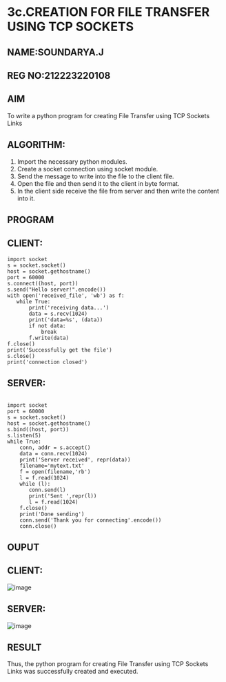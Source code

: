 # 3c.CREATION FOR FILE TRANSFER USING TCP SOCKETS
## NAME:SOUNDARYA.J
## REG NO:212223220108
## AIM
To write a python program for creating File Transfer using TCP Sockets Links
## ALGORITHM:
1. Import the necessary python modules.
2. Create a socket connection using socket module.
3. Send the message to write into the file to the client file.
4. Open the file and then send it to the client in byte format.
5. In the client side receive the file from server and then write the content into it.
## PROGRAM
## CLIENT:
```
import socket 
s = socket.socket() 
host = socket.gethostname() 
port = 60000 
s.connect((host, port)) 
s.send("Hello server!".encode()) 
with open('received_file', 'wb') as f: 
   while True: 
       print('receiving data...') 
       data = s.recv(1024) 
       print('data=%s', (data)) 
       if not data: 
           break 
       f.write(data) 
f.close() 
print('Successfully get the file') 
s.close() 
print('connection closed')
```
## SERVER:
```
 
import socket                    
port = 60000                    
s = socket.socket()              
host = socket.gethostname()      
s.bind((host, port))              
s.listen(5)                      
while True: 
    conn, addr = s.accept()      
    data = conn.recv(1024) 
    print('Server received', repr(data)) 
    filename='mytext.txt' 
    f = open(filename,'rb') 
    l = f.read(1024) 
    while (l): 
       conn.send(l) 
       print('Sent ',repr(l)) 
       l = f.read(1024) 
    f.close() 
    print('Done sending') 
    conn.send('Thank you for connecting'.encode()) 
    conn.close()
```
## OUPUT

## CLIENT:
![image](https://github.com/Soundaryajothi/3c.FILE_TRANSFER_USING_TCP_SOCKETS/assets/144870490/12ace6d3-c4a8-40dc-81af-cc854a00b167)
## SERVER:
![image](https://github.com/Soundaryajothi/3c.FILE_TRANSFER_USING_TCP_SOCKETS/assets/144870490/4af19956-3534-421f-b1d1-eba5c837b39f)


## RESULT
Thus, the python program for creating File Transfer using TCP Sockets Links was 
successfully created and executed.
